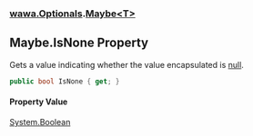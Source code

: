### [wawa.Optionals](wawa.Optionals.md 'wawa.Optionals').[Maybe&lt;T&gt;](Maybe{T}.md 'wawa.Optionals.Maybe<T>')

## Maybe<T>.IsNone Property

Gets a value indicating whether the value encapsulated is [null](https://docs.microsoft.com/en-us/dotnet/csharp/language-reference/keywords/null 'https://docs.microsoft.com/en-us/dotnet/csharp/language-reference/keywords/null').

```csharp
public bool IsNone { get; }
```

#### Property Value
[System.Boolean](https://docs.microsoft.com/en-us/dotnet/api/System.Boolean 'System.Boolean')